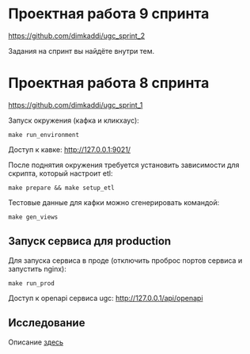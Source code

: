 # Проектная работа 9 спринта

https://github.com/dimkaddi/ugc_sprint_2

Задания на спринт вы найдёте внутри тем.


# Проектная работа 8 спринта

https://github.com/dimkaddi/ugc_sprint_1

Запуск окружения (кафка и кликхаус):

    make run_environment

Доступ к кавке: http://127.0.0.1:9021/

После поднятия окружения требуется установить зависимости для скрипта, который настроит etl:

    make prepare && make setup_etl

Тестовые данные для кафки можно сгенерировать командой:

    make gen_views

## Запуск сервиса для production

Для запуска сервиса в проде (отключить проброс портов сервиса и запустить nginx):

    make run_prod

Доступ к openapi сервиса ugc: http://127.0.0.1/api/openapi

## Исследование

Описание [здесь](src/research/README.md)